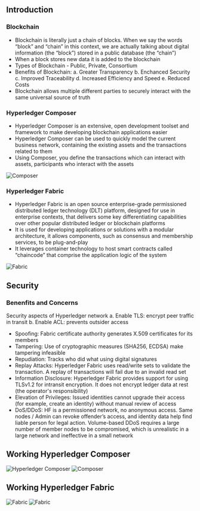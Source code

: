 ## Introduction

### Blockchain

- Blockchain is literally just a chain of blocks. When we say the words “block” and “chain” in this context, we are actually talking about digital information (the “block”) stored in a public database (the “chain”)
- When a block stores new data it is added to the blockchain
- Types of Blockchain - Public, Private, Consortium
- Benefits of Blockchain:
  a. Greater Transparency
  b. Enchanced Security
  c. Improved Traceability
  d. Increased Efficiency and Speed
  e. Reduced Costs
- Blockchain allows multiple different parties to securely interact with the same universal source of truth

### Hyperledger Composer 

- Hyperledger Composer is an extensive, open development toolset and framework to make developing blockchain applications easier
- Hyperledger Composer can be used to quickly model the current business network, containing the existing assets and the transactions related to them
- Using Composer, you define the transactions which can interact with assets, participants who interact with the assets

![Composer](https://hyperledger.github.io/composer/v0.19/assets/img/Composer-Diagram.svg)

### Hyperledger Fabric

- Hyperledger Fabric is an open source enterprise-grade permissioned distributed ledger technology (DLT) platform, designed for use in enterprise contexts, that delivers some key differentiating capabilities over other popular distributed ledger or blockchain platforms
- It is used for developing applications or solutions with a modular architecture, it allows components, such as consensus and membership services, to be plug-and-play
- It leverages container technology to host smart contracts called “chaincode” that comprise the application logic of the system

![Fabric](https://www.altoros.com/blog/wp-content/uploads/2016/11/Hyperledger-Blockchain-Elli-Androulaki-fabric-model.jpg)

## Security

### Benenfits and Concerns

Security aspects of Hyperledger network
a. Enable TLS: encrypt peer traffic in transit
b. Enable ACL: prevents outsider access

- Spoofing: Fabric certificate authority generates X.509 certificates for its members
- Tampering: Use of cryptographic measures (SHA256, ECDSA) make tampering infeasible
- Repudiation: Tracks who did what using digital signatures
- Replay Attacks: Hyperledger Fabric uses read/write sets to validate the transaction. A replay of transactions will fail due to an invalid read set
- Information Disclosure: Hyperledger Fabric provides support for using TLSv1.2 for intransit encryption. It does not encrypt ledger data at rest (the operator's responsibility)
- Elevation of Privileges: Issued identities cannot upgrade their access (for example, create an identity) without manual review of access
- DoS/DDoS: HF is a permissioned network, no anonymous access. Same nodes / Admin can revoke offender’s access, and identity data help find liable person for legal action. Volume-based DDoS requires a large number of member nodes to be compromised, which is unrealistic in a large network and ineffective in a small network

## Working Hyperledger Composer

![Hyperledger Composer](https://raw.github.com/palnapatel/Capstone-Event/blob/master/Composer%20Playground.png)
![Composer](https://raw.github.com/palnapatel/Capstone-Event/blob/master/Composer2.png)

## Working Hyperledger Fabric

![Fabric](https://raw.github.com/palnapatel/Capstone-Event/blob/master/Fabric.png)
![Fabric](https://raw.github.com/palnapatel/Capstone-Event/blob/master/Fabric%202.png)


